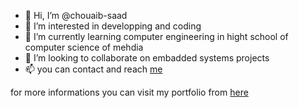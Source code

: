 - 👋 Hi, I’m @chouaib-saad
- 👀 I’m interested in developping and coding
- 🌱 I’m currently learning computer engineering in hight school of computer science of mehdia
- 💞️ I’m looking to collaborate on embadded systems projects
- 📫 you can contact and reach <a href="saad@isima.u-monastir.tn" target="_blank">me</a>

for more informations you can visit my portfolio from <a href="https://chouaib-saad.github.io/my_personal_portfolio/" target="_blank">here</a>
